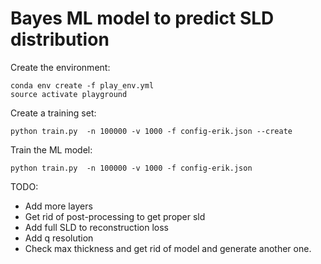 # Bayes ML model to predict SLD distribution

Create the environment:

```
conda env create -f play_env.yml
source activate playground
```

Create a training set:

```
python train.py  -n 100000 -v 1000 -f config-erik.json --create
```


Train the ML model:

```
python train.py  -n 100000 -v 1000 -f config-erik.json
```

TODO:

 - Add more layers
 - Get rid of post-processing to get proper sld
 - Add full SLD to reconstruction loss
 - Add q resolution
 - Check max thickness and get rid of model and generate another one. 
